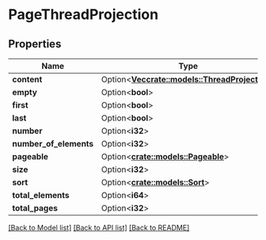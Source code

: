 # PageThreadProjection

## Properties

| Name                   | Type                                                                 | Description | Notes      |
| ---------------------- | -------------------------------------------------------------------- | ----------- | ---------- |
| **content**            | Option<[**Vec<crate::models::ThreadProjection>**](ThreadProjection)> |             | [optional] |
| **empty**              | Option<**bool**>                                                     |             | [optional] |
| **first**              | Option<**bool**>                                                     |             | [optional] |
| **last**               | Option<**bool**>                                                     |             | [optional] |
| **number**             | Option<**i32**>                                                      |             | [optional] |
| **number_of_elements** | Option<**i32**>                                                      |             | [optional] |
| **pageable**           | Option<[**crate::models::Pageable**](Pageable)>                      |             | [optional] |
| **size**               | Option<**i32**>                                                      |             | [optional] |
| **sort**               | Option<[**crate::models::Sort**](Sort)>                              |             | [optional] |
| **total_elements**     | Option<**i64**>                                                      |             | [optional] |
| **total_pages**        | Option<**i32**>                                                      |             | [optional] |

[[Back to Model list]](../README#documentation-for-models) [[Back to API list]](../README#documentation-for-api-endpoints) [[Back to README]](../README)
